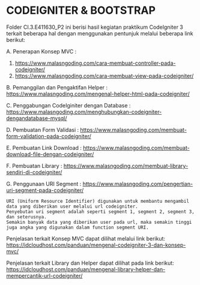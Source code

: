 # CODEIGNITER & BOOTSTRAP
Folder CI.3.E411630_P2 ini berisi hasil kegiatan praktikum CodeIgniter 3 terkait beberapa hal dengan menggunakan pentunjuk melalui beberapa link berikut:

A. Penerapan Konsep MVC :
1. https://www.malasngoding.com/cara-membuat-controller-pada-codeigniter/
2. https://www.malasngoding.com/cara-membuat-view-pada-codeigniter/
    
B. Pemanggilan dan Pengaktifan Helper :
https://www.malasngoding.com/mengenal-helper-html-pada-codeigniter/

C. Penggabungan CodeIginiter dengan Database :
https://www.malasngoding.com/menghubungkan-codeigniter-dengandatabase-mysql/

D. Pembuatan Form Validasi :
https://www.malasngoding.com/membuat-form-validation-pada-codeigniter/

E. Pembuatan Link Download :
https://www.malasngoding.com/membuat-download-file-dengan-codeigniter/
    
F. Pembuatan Library :
https://www.malasngoding.com/membuat-library-sendiri-di-codeigniter/
    
G. Penggunaan URI Segment :
https://www.malasngoding.com/pengertian-uri-segment-pada-codeigniter/
    
    URI (Uniform Resource Identifier) digunakan untuk membantu mengambil data yang diberikan user melalui url codeigniter.
    Penyebutan uri segment adalah seperti segment 1, segment 2, segment 3, dan seterusnya.
    Semakin banyak data yang diberikan user pada url, maka semakin tinggi juga angka yang digunakan dalam function segment URI.


Penjelasan terkait Konsep MVC dapat dilihat melalui link berikut:
https://idcloudhost.com/panduan/mengenal-codeigniter-3-dan-konsep-mvc/


Penjelasan terkait Library dan Helper dapat dilihat pada link berikut:
https://idcloudhost.com/panduan/mengenal-library-helper-dan-mempercantik-url-codeigniter/
